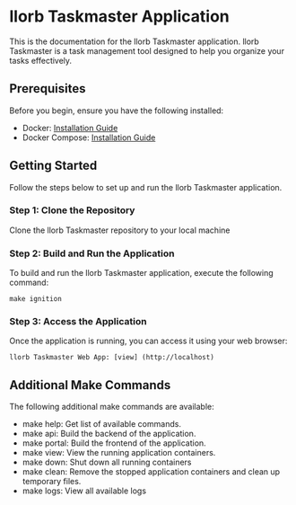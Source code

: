 # llorb Taskmaster Application

This is the documentation for the llorb Taskmaster application.
llorb Taskmaster is a task management tool designed to help you organize your tasks effectively.

## Prerequisites

Before you begin, ensure you have the following installed:

- Docker: [Installation Guide](https://docs.docker.com/get-docker/)
- Docker Compose: [Installation Guide](https://docs.docker.com/compose/install/)

## Getting Started

Follow the steps below to set up and run the llorb Taskmaster application.

### Step 1: Clone the Repository

Clone the llorb Taskmaster repository to your local machine

### Step 2: Build and Run the Application

To build and run the llorb Taskmaster application, execute the following command:

    make ignition

### Step 3: Access the Application

Once the application is running, you can access it using your web browser:

    llorb Taskmaster Web App: [view] (http://localhost)

## Additional Make Commands

The following additional make commands are available:

- make help: Get list of available commands.
- make api: Build the backend of the application.
- make portal: Build the frontend of the application.
- make view: View the running application containers.
- make down: Shut down all running containers
- make clean: Remove the stopped application containers and clean up temporary files.
- make logs: View all available logs
